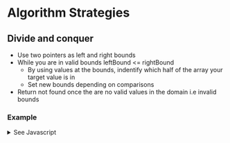 # Algorithm Strategies

## **Divide and conquer**

- Use two pointers as left and right bounds
- While you are in valid bounds leftBound <= rightBound
  - By using values at the bounds, indentify which half of the array your target value is in
  - Set new bounds depending on comparisons
- Return not found once the are no valid values in the domain i.e invalid bounds

### Example

<details>
    <summary>
    See Javascript
    </summary>
    Given a sorted, rotated array like `[3, 4, 5, 1, 2]`

```js
function findRotatedIndex(arr, k) {
  let leftBound = 0;
  let rightBound = arr.length - 1;
  let i = 0;

  while (leftBound < rightBound && ++i < 100) {
    const midIndex = Math.ceil((leftBound + rightBound) / 2);
    const midVal = arr[midIndex];

    if (midVal === k) return midIndex;

    const leftIdx = midIndex - 1;
    const rightIdx = midIndex + 1;
    let left = arr[leftIdx];
    let right = arr[rightIdx];

    if (left === k) return leftIdx;
    if (right === k) return rightIdx;
    if (k > arr[leftBound] && k < left) {
      rightBound = leftIdx;
    } else if (k < arr[rightBound] && k > right) {
      leftBound = rightIdx;
    }
  }

  return -1;
}
```

</details>
